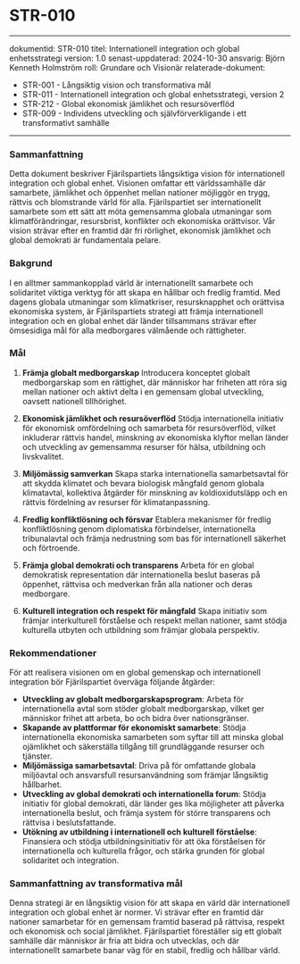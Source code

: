 # STR-010
---
dokumentid: STR-010
titel: Internationell integration och global enhetsstrategi
version: 1.0
senast-uppdaterad: 2024-10-30
ansvarig: Björn Kenneth Holmström
roll: Grundare och Visionär
relaterade-dokument:
- STR-001 - Långsiktig vision och transformativa mål
- STR-011 - Internationell integration och global enhetsstrategi, version 2
- STR-212 - Global ekonomisk jämlikhet och resursöverflöd
- STR-009 - Individens utveckling och självförverkligande i ett transformativt samhälle

---

### Sammanfattning

Detta dokument beskriver Fjärilspartiets långsiktiga vision för internationell integration och global enhet. Visionen omfattar ett världssamhälle där samarbete, jämlikhet och öppenhet mellan nationer möjliggör en trygg, rättvis och blomstrande värld för alla. Fjärilspartiet ser internationellt samarbete som ett sätt att möta gemensamma globala utmaningar som klimatförändringar, resursbrist, konflikter och ekonomiska orättvisor. Vår vision strävar efter en framtid där fri rörlighet, ekonomisk jämlikhet och global demokrati är fundamentala pelare.

### Bakgrund

I en alltmer sammankopplad värld är internationellt samarbete och solidaritet viktiga verktyg för att skapa en hållbar och fredlig framtid. Med dagens globala utmaningar som klimatkriser, resursknapphet och orättvisa ekonomiska system, är Fjärilspartiets strategi att främja internationell integration och en global enhet där länder tillsammans strävar efter ömsesidiga mål för alla medborgares välmående och rättigheter.

### Mål

1. **Främja globalt medborgarskap**
 Introducera konceptet globalt medborgarskap som en rättighet, där människor har friheten att röra sig mellan nationer och aktivt delta i en gemensam global utveckling, oavsett nationell tillhörighet.

2. **Ekonomisk jämlikhet och resursöverflöd**
 Stödja internationella initiativ för ekonomisk omfördelning och samarbeta för resursöverflöd, vilket inkluderar rättvis handel, minskning av ekonomiska klyftor mellan länder och utveckling av gemensamma resurser för hälsa, utbildning och livskvalitet.

3. **Miljömässig samverkan**
 Skapa starka internationella samarbetsavtal för att skydda klimatet och bevara biologisk mångfald genom globala klimatavtal, kollektiva åtgärder för minskning av koldioxidutsläpp och en rättvis fördelning av resurser för klimatanpassning.

4. **Fredlig konfliktlösning och försvar**
 Etablera mekanismer för fredlig konfliktlösning genom diplomatiska förbindelser, internationella tribunalavtal och främja nedrustning som bas för internationell säkerhet och förtroende.

5. **Främja global demokrati och transparens**
 Arbeta för en global demokratisk representation där internationella beslut baseras på öppenhet, rättvisa och medverkan från alla nationer och deras medborgare.

6. **Kulturell integration och respekt för mångfald**
 Skapa initiativ som främjar interkulturell förståelse och respekt mellan nationer, samt stödja kulturella utbyten och utbildning som främjar globala perspektiv.

### Rekommendationer

För att realisera visionen om en global gemenskap och internationell integration bör Fjärilspartiet överväga följande åtgärder:

- **Utveckling av globalt medborgarskapsprogram**: Arbeta för internationella avtal som stöder globalt medborgarskap, vilket ger människor frihet att arbeta, bo och bidra över nationsgränser.
- **Skapande av plattformar för ekonomiskt samarbete**: Stödja internationella ekonomiska samarbeten som syftar till att minska global ojämlikhet och säkerställa tillgång till grundläggande resurser och tjänster.
- **Miljömässiga samarbetsavtal**: Driva på för omfattande globala miljöavtal och ansvarsfull resursanvändning som främjar långsiktig hållbarhet.
- **Utveckling av global demokrati och internationella forum**: Stödja initiativ för global demokrati, där länder ges lika möjligheter att påverka internationella beslut, och främja system för större transparens och rättvisa i beslutsfattande.
- **Utökning av utbildning i internationell och kulturell förståelse**: Finansiera och stödja utbildningsinitiativ för att öka förståelsen för internationella och kulturella frågor, och stärka grunden för global solidaritet och integration.

### Sammanfattning av transformativa mål

Denna strategi är en långsiktig vision för att skapa en värld där internationell integration och global enhet är normer. Vi strävar efter en framtid där nationer samarbetar för en gemensam framtid baserad på rättvisa, respekt och ekonomisk och social jämlikhet. Fjärilspartiet föreställer sig ett globalt samhälle där människor är fria att bidra och utvecklas, och där internationellt samarbete banar väg för en stabil, fredlig och hållbar värld.

